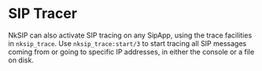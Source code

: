 # SIP Tracer

NkSIP can also activate SIP tracing on any SipApp, using the trace facilities in `nksip_trace`. Use `nksip_trace:start/3` to start tracing all SIP messages coming from or going to specific IP addresses, in either the console or a file on disk.
